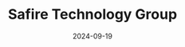 ---  
layout: startup_page  
title: "Safire Technology Group"  
id: "safire.co"  
permalink: "/safiretechnologygroupsafire.co09192024/"  
website: "https://www.safire.co/"  
funding_round: "Pre-Series A"  
funding_amount: "$8M"  
investors: "Canaan Partners, Correlation Ventures, Higher Life Ventures, Ajinomoto Co., Inc., Automotive Ventures, Outpost Ventures, Potomac Angel Capital, MaC Venture Capital"  
about: "Safire Technology Group develops advanced Li-ion battery technologies for government and automotive markets. Their core technology, SAFIRE, is a patented drop-in additive that prevents Li-ion battery fires through an instantaneous liquid-to-solid transformation upon impact. This enhances safety in electric vehicles and other applications."  
markets: "Automotive, Government, Battery Technology, Electronics"  
hq: "Tysons, Virginia, United States"  
founded_year: "2020"  
linkedin: "https://www.linkedin.com/company/safiregroup"  
twitter: ""  
instagram: ""  
facebook: ""  
crunchbase: "https://www.crunchbase.com/organization/safire-technology-group"  
pitchbook: ""  

date_display: "19-Sep-2024"  
date: "2024-09-19"

# SEO Optimization  
meta_title: "Safire Technology Group - Pre-Series A Funding ($8M)"  
meta_description: "Safire Technology Group, Safire Technology Group develops advanced Li-ion battery technologies for government and automotive markets. Their core technology, SAFIRE, is a paten..."  
meta_keywords: "Safire Technology Group, Automotive, Government, Battery Technology, Electronics, Pre-Series A funding"  
canonical_url: "https://startup.projectstartups.com/safiretechnologygroupsafire.co09192024/"  
---